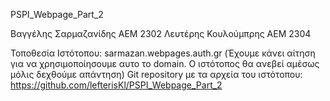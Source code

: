PSPI_Webpage_Part_2

Βαγγέλης Σαρμαζανίδης ΑΕΜ 2302
Λευτέρης Κουλούμπρης ΑΕΜ 2304

Τοποθεσία Ιστότοπου: sarmazan.webpages.auth.gr (Έχουμε κάνει αίτηση για να χρησιμοποίησουμε αυτο το domain. Ο ιστότοπος θα ανεβεί αμέσως μόλις δεχθούμε απάντηση)
Git repository με τα αρχεία του ιστότοπου: https://github.com/lefterisKl/PSPI_Webpage_Part_2

